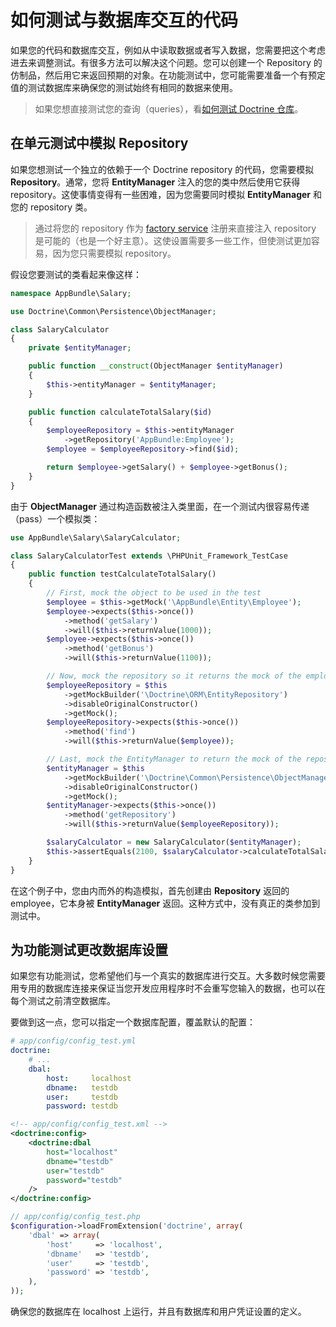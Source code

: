 # 如何测试与数据库交互的代码



如果您的代码和数据库交互，例如从中读取数据或者写入数据，您需要把这个考虑进去来调整测试。有很多方法可以解决这个问题。您可以创建一个 Repository 的仿制品，然后用它来返回预期的对象。在功能测试中，您可能需要准备一个有预定值的测试数据库来确保您的测试始终有相同的数据来使用。

> 如果您想直接测试您的查询（queries），看[如何测试 Doctrine 仓库](http://symfony.com/doc/current/cookbook/testing/doctrine.html)。

## 在单元测试中模拟 Repository

如果您想测试一个独立的依赖于一个 Doctrine repository 的代码，您需要模拟 **Repository**。通常，您将 **EntityManager** 注入的您的类中然后使用它获得 repository。这使事情变得有一些困难，因为您需要同时模拟 **EntityManager** 和您的 repository 类。

> 通过将您的 repository 作为 [factory service](http://symfony.com/doc/current/components/dependency_injection/factories.html) 注册来直接注入 repository 是可能的（也是一个好主意）。这使设置需要多一些工作，但使测试更加容易，因为您只需要模拟 repository。

假设您要测试的类看起来像这样：

```PHP
namespace AppBundle\Salary;

use Doctrine\Common\Persistence\ObjectManager;

class SalaryCalculator
{
    private $entityManager;

    public function __construct(ObjectManager $entityManager)
    {
        $this->entityManager = $entityManager;
    }

    public function calculateTotalSalary($id)
    {
        $employeeRepository = $this->entityManager
            ->getRepository('AppBundle:Employee');
        $employee = $employeeRepository->find($id);

        return $employee->getSalary() + $employee->getBonus();
    }
}
```

由于 **ObjectManager** 通过构造函数被注入类里面，在一个测试内很容易传递（pass）一个模拟类：

```PHP
use AppBundle\Salary\SalaryCalculator;

class SalaryCalculatorTest extends \PHPUnit_Framework_TestCase
{
    public function testCalculateTotalSalary()
    {
        // First, mock the object to be used in the test
        $employee = $this->getMock('\AppBundle\Entity\Employee');
        $employee->expects($this->once())
            ->method('getSalary')
            ->will($this->returnValue(1000));
        $employee->expects($this->once())
            ->method('getBonus')
            ->will($this->returnValue(1100));

        // Now, mock the repository so it returns the mock of the employee
        $employeeRepository = $this
            ->getMockBuilder('\Doctrine\ORM\EntityRepository')
            ->disableOriginalConstructor()
            ->getMock();
        $employeeRepository->expects($this->once())
            ->method('find')
            ->will($this->returnValue($employee));

        // Last, mock the EntityManager to return the mock of the repository
        $entityManager = $this
            ->getMockBuilder('\Doctrine\Common\Persistence\ObjectManager')
            ->disableOriginalConstructor()
            ->getMock();
        $entityManager->expects($this->once())
            ->method('getRepository')
            ->will($this->returnValue($employeeRepository));

        $salaryCalculator = new SalaryCalculator($entityManager);
        $this->assertEquals(2100, $salaryCalculator->calculateTotalSalary(1));
    }
}
```

在这个例子中，您由内而外的构造模拟，首先创建由 **Repository** 返回的 employee，它本身被 **EntityManager** 返回。这种方式中，没有真正的类参加到测试中。

## 为功能测试更改数据库设置

如果您有功能测试，您希望他们与一个真实的数据库进行交互。大多数时候您需要用专用的数据库连接来保证当您开发应用程序时不会重写您输入的数据，也可以在每个测试之前清空数据库。

要做到这一点，您可以指定一个数据库配置，覆盖默认的配置：

```YAML
# app/config/config_test.yml
doctrine:
    # ...
    dbal:
        host:     localhost
        dbname:   testdb
        user:     testdb
        password: testdb
```

```XML
<!-- app/config/config_test.xml -->
<doctrine:config>
    <doctrine:dbal
        host="localhost"
        dbname="testdb"
        user="testdb"
        password="testdb"
    />
</doctrine:config>
```

```PHP
// app/config/config_test.php
$configuration->loadFromExtension('doctrine', array(
    'dbal' => array(
        'host'     => 'localhost',
        'dbname'   => 'testdb',
        'user'     => 'testdb',
        'password' => 'testdb',
    ),
));
```

确保您的数据库在 localhost 上运行，并且有数据库和用户凭证设置的定义。
